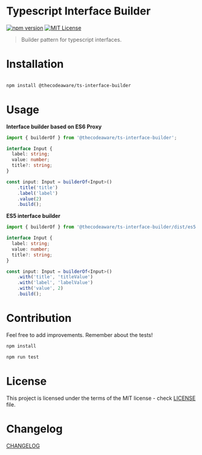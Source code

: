 # Typescript Interface Builder

[![npm version](https://badge.fury.io/js/%40thecodeaware%2Fts-interface-builder.svg)](https://badge.fury.io/js/%40thecodeaware%2Fts-interface-builder)
[![MIT License](http://img.shields.io/badge/license-MIT-brightgreen.svg)](https://github.com/thecodeaware/ts-interface-builder/blob/master/LICENSE.md)

> Builder pattern for typescript interfaces.

# Installation

```bash

npm install @thecodeaware/ts-interface-builder

```

# Usage

__Interface builder based on ES6 Proxy__

```typescript
import { builderOf } from '@thecodeaware/ts-interface-builder'; 

interface Input {
  label: string;
  value: number;
  title?: string;
}

const input: Input = builderOf<Input>()
    .title('title')
    .label('label')
    .value(2)
    .build();
```

__ES5 interface builder__

```typescript
import { builderOf } from '@thecodeaware/ts-interface-builder/dist/es5';

interface Input {
  label: string;
  value: number;
  title?: string;
}

const input: Input = builderOf<Input>()
    .with('title', 'titleValue')
    .with('label', 'labelValue')
    .with('value', 2)
    .build();
```

# Contribution

Feel free to add improvements. Remember about the tests!

```bash
npm install
```

```bash
npm run test
```

# License
This project is licensed under the terms of the MIT license - check [LICENSE](https://github.com/thecodeaware/ts-interface-builder/blob/master/LICENSE.md) file.

# Changelog
[CHANGELOG](https://github.com/thecodeaware/ts-interface-builder/blob/master/CHANGELOG.md) 